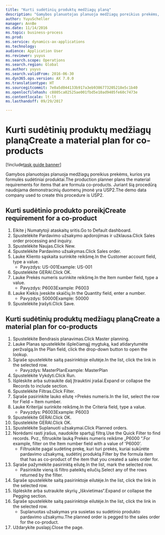 ```yaml
--- 
title: "Kurti sudėtinių produktų medžiagų planą"
description: "Gamybos planuotojas planuoja medžiagų poreikius prekėms, kurios yra formulės sudėtiniai produktai."
author: YuyuScheller
manager: AnnBe
ms.date: 11/14/2016
ms.topic: business-process
ms.prod: 
ms.service: dynamics-ax-applications
ms.technology: 
audience: Application User
ms.reviewer: yuyus
ms.search.scope: Operations
ms.search.region: Global
ms.author: yuyus
ms.search.validFrom: 2016-06-30
ms.dyn365.ops.version: AX 7.0.0
ms.translationtype: HT
ms.sourcegitcommit: 7e0a5d044133b917a3eb9386773205218e5c1b40
ms.openlocfilehash: c8805ca02525ae001fbd5e10ad9405fe60c7473e
ms.contentlocale: lt-lt
ms.lasthandoff: 09/29/2017

---
```

# <a name="create-a-material-plan-for-co-products"></a><span data-ttu-id="5e16b-103">Kurti sudėtinių produktų medžiagų planą</span><span class="sxs-lookup"><span data-stu-id="5e16b-103">Create a material plan for co-products</span></span>

[!include[task guide banner](../../includes/task-guide-banner.md)]

<span data-ttu-id="5e16b-104">Gamybos planuotojas planuoja medžiagų poreikius prekėms, kurios yra formulės sudėtiniai produktai.</span><span class="sxs-lookup"><span data-stu-id="5e16b-104">The production planner plans the material requirements for items that are formula co-products.</span></span> <span data-ttu-id="5e16b-105">Juriant šią procedūrą naudojama demonstracinių duomenų įmonė yra USP2.</span><span class="sxs-lookup"><span data-stu-id="5e16b-105">The demo data company used to create this procedure is USP2.</span></span>


## <a name="create-requirement-for-a-co-product"></a><span data-ttu-id="5e16b-106">Kurti sudėtinio produkto poreikį</span><span class="sxs-lookup"><span data-stu-id="5e16b-106">Create requirement for a co-product</span></span>
1. <span data-ttu-id="5e16b-107">Eikite į Numatytoji ataskaitų sritis.</span><span class="sxs-lookup"><span data-stu-id="5e16b-107">Go to Default dashboard.</span></span>
2. <span data-ttu-id="5e16b-108">Spustelėkite Pardavimo užsakymo apdorojimas ir užklausa.</span><span class="sxs-lookup"><span data-stu-id="5e16b-108">Click Sales order processing and inquiry.</span></span>
3. <span data-ttu-id="5e16b-109">Spustelėkite Naujas.</span><span class="sxs-lookup"><span data-stu-id="5e16b-109">Click New.</span></span>
4. <span data-ttu-id="5e16b-110">Spustelėkite Pardavimo užsakymas.</span><span class="sxs-lookup"><span data-stu-id="5e16b-110">Click Sales order.</span></span>
5. <span data-ttu-id="5e16b-111">Lauke Kliento sąskaita surinkite reikšmę.</span><span class="sxs-lookup"><span data-stu-id="5e16b-111">In the Customer account field, type a value.</span></span>
    * <span data-ttu-id="5e16b-112">Pavyzdys: US-001</span><span class="sxs-lookup"><span data-stu-id="5e16b-112">Example: US-001</span></span>  
6. <span data-ttu-id="5e16b-113">Spustelėkite GERAI.</span><span class="sxs-lookup"><span data-stu-id="5e16b-113">Click OK.</span></span>
7. <span data-ttu-id="5e16b-114">Lauke Prekės numeris surinkite reikšmę.</span><span class="sxs-lookup"><span data-stu-id="5e16b-114">In the Item number field, type a value.</span></span>
    * <span data-ttu-id="5e16b-115">Pavyzdys: P6003</span><span class="sxs-lookup"><span data-stu-id="5e16b-115">Example: P6003</span></span>  
8. <span data-ttu-id="5e16b-116">Lauke Kiekis įveskite skaičių.</span><span class="sxs-lookup"><span data-stu-id="5e16b-116">In the Quantity field, enter a number.</span></span>
    * <span data-ttu-id="5e16b-117">Pavyzdys: 50000</span><span class="sxs-lookup"><span data-stu-id="5e16b-117">Example: 50000</span></span>  
9. <span data-ttu-id="5e16b-118">Spustelėkite Įrašyti.</span><span class="sxs-lookup"><span data-stu-id="5e16b-118">Click Save.</span></span>

## <a name="create-a-material-plan-for-co-products"></a><span data-ttu-id="5e16b-119">Kurti sudėtinių produktų medžiagų planą</span><span class="sxs-lookup"><span data-stu-id="5e16b-119">Create a material plan for co-products</span></span>
1. <span data-ttu-id="5e16b-120">Spustelėkite Bendrasis planavimas.</span><span class="sxs-lookup"><span data-stu-id="5e16b-120">Click Master planning.</span></span>
2. <span data-ttu-id="5e16b-121">Lauke Planas spustelėkite išplečiamąjį mygtuką, kad atidarytumėte peržvalgą.</span><span class="sxs-lookup"><span data-stu-id="5e16b-121">In the Plan field, click the drop-down button to open the lookup.</span></span>
3. <span data-ttu-id="5e16b-122">Sąraše spustelėkite saitą pasirinktoje eilutėje.</span><span class="sxs-lookup"><span data-stu-id="5e16b-122">In the list, click the link in the selected row.</span></span>
    * <span data-ttu-id="5e16b-123">Pavyzdys: MasterPlan</span><span class="sxs-lookup"><span data-stu-id="5e16b-123">Example: MasterPlan</span></span>  
4. <span data-ttu-id="5e16b-124">Spustelėkite Vykdyti.</span><span class="sxs-lookup"><span data-stu-id="5e16b-124">Click Run.</span></span>
5. <span data-ttu-id="5e16b-125">Išplėskite arba sutraukite dalį Įtrauktini įrašai.</span><span class="sxs-lookup"><span data-stu-id="5e16b-125">Expand or collapse the Records to include section.</span></span>
6. <span data-ttu-id="5e16b-126">Spustelėkite Filtras.</span><span class="sxs-lookup"><span data-stu-id="5e16b-126">Click Filter.</span></span>
7. <span data-ttu-id="5e16b-127">Sąraše pasirinkite lauko eilutę =Prekės numeris.</span><span class="sxs-lookup"><span data-stu-id="5e16b-127">In the list, select the row for Field = Item number.</span></span>
8. <span data-ttu-id="5e16b-128">Lauke Kriterijai surinkite reikšmę.</span><span class="sxs-lookup"><span data-stu-id="5e16b-128">In the Criteria field, type a value.</span></span>
    * <span data-ttu-id="5e16b-129">Pavyzdys: P6003</span><span class="sxs-lookup"><span data-stu-id="5e16b-129">Example: P6003</span></span>  
9. <span data-ttu-id="5e16b-130">Spustelėkite GERAI.</span><span class="sxs-lookup"><span data-stu-id="5e16b-130">Click OK.</span></span>
10. <span data-ttu-id="5e16b-131">Spustelėkite GERAI.</span><span class="sxs-lookup"><span data-stu-id="5e16b-131">Click OK.</span></span>
11. <span data-ttu-id="5e16b-132">Spustelėkite Suplanuoti užsakymai.</span><span class="sxs-lookup"><span data-stu-id="5e16b-132">Click Planned orders.</span></span>
12. <span data-ttu-id="5e16b-133">Norėdami rasti įrašus, naudokite spartųjį filtrą.</span><span class="sxs-lookup"><span data-stu-id="5e16b-133">Use the Quick Filter to find records.</span></span> <span data-ttu-id="5e16b-134">Pvz., filtruokite lauką Prekės numeris reikšme „P6000 “.</span><span class="sxs-lookup"><span data-stu-id="5e16b-134">For example, filter on the Item number field with a value of 'P6000'.</span></span>
    * <span data-ttu-id="5e16b-135">Filtruokite pagal sudėtinę prekę, kuri turi prekės, kuriai sukūrėte pardavimo užsakymą, sudėtinį produktą.</span><span class="sxs-lookup"><span data-stu-id="5e16b-135">Filter by the formula item that has as co-product of the item that you created a sales order for.</span></span>  
13. <span data-ttu-id="5e16b-136">Sąraše pažymėkite pasirinktą eilutę.</span><span class="sxs-lookup"><span data-stu-id="5e16b-136">In the list, mark the selected row.</span></span>
    * <span data-ttu-id="5e16b-137">Pasirinkite vieną iš filtro pateiktų eilučių.</span><span class="sxs-lookup"><span data-stu-id="5e16b-137">Select any of the rows returned by the filter.</span></span>  
14. <span data-ttu-id="5e16b-138">Sąraše spustelėkite saitą pasirinktoje eilutėje.</span><span class="sxs-lookup"><span data-stu-id="5e16b-138">In the list, click the link in the selected row.</span></span>
15. <span data-ttu-id="5e16b-139">Išplėskite arba sutraukite skyrių „Iškvietimas“.</span><span class="sxs-lookup"><span data-stu-id="5e16b-139">Expand or collapse the Pegging section.</span></span>
16. <span data-ttu-id="5e16b-140">Sąraše spustelėkite saitą pasirinktoje eilutėje.</span><span class="sxs-lookup"><span data-stu-id="5e16b-140">In the list, click the link in the selected row.</span></span>
    * <span data-ttu-id="5e16b-141">Suplanuotas užsakymas yra susietas su sudėtinio produkto pardavimo užsakymu.</span><span class="sxs-lookup"><span data-stu-id="5e16b-141">The planned order is pegged to the sales order for the co-product.</span></span>  
17. <span data-ttu-id="5e16b-142">Uždarykite puslapį.</span><span class="sxs-lookup"><span data-stu-id="5e16b-142">Close the page.</span></span>


